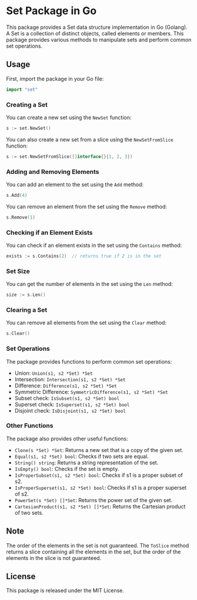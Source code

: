 # Set Package in Go

This package provides a Set data structure implementation in Go (Golang). A Set is a collection of distinct objects, called elements or members. This package provides various methods to manipulate sets and perform common set operations.

## Usage

First, import the package in your Go file:

```go
import "set"
```

### Creating a Set

You can create a new set using the `NewSet` function:

```go
s := set.NewSet()
```

You can also create a new set from a slice using the `NewSetFromSlice` function:

```go
s := set.NewSetFromSlice([]interface{}{1, 2, 3})
```

### Adding and Removing Elements

You can add an element to the set using the `Add` method:

```go
s.Add(4)
```

You can remove an element from the set using the `Remove` method:

```go
s.Remove(1)
```

### Checking if an Element Exists

You can check if an element exists in the set using the `Contains` method:

```go
exists := s.Contains(2)  // returns true if 2 is in the set
```

### Set Size

You can get the number of elements in the set using the `Len` method:

```go
size := s.Len()
```

### Clearing a Set

You can remove all elements from the set using the `Clear` method:

```go
s.Clear()
```

### Set Operations

The package provides functions to perform common set operations:

- Union: `Union(s1, s2 *Set) *Set`
- Intersection: `Intersection(s1, s2 *Set) *Set`
- Difference: `Difference(s1, s2 *Set) *Set`
- Symmetric Difference: `SymmetricDifference(s1, s2 *Set) *Set`
- Subset check: `IsSubset(s1, s2 *Set) bool`
- Superset check: `IsSuperset(s1, s2 *Set) bool`
- Disjoint check: `IsDisjoint(s1, s2 *Set) bool`

### Other Functions

The package also provides other useful functions:

- `Clone(s *Set) *Set`: Returns a new set that is a copy of the given set.
- `Equal(s1, s2 *Set) bool`: Checks if two sets are equal.
- `String() string`: Returns a string representation of the set.
- `IsEmpty() bool`: Checks if the set is empty.
- `IsProperSubset(s1, s2 *Set) bool`: Checks if s1 is a proper subset of s2.
- `IsProperSuperset(s1, s2 *Set) bool`: Checks if s1 is a proper superset of s2.
- `PowerSet(s *Set) []*Set`: Returns the power set of the given set.
- `CartesianProduct(s1, s2 *Set) []*Set`: Returns the Cartesian product of two sets.

## Note

The order of the elements in the set is not guaranteed. The `ToSlice` method returns a slice containing all the elements in the set, but the order of the elements in the slice is not guaranteed.

## License

This package is released under the MIT License.
